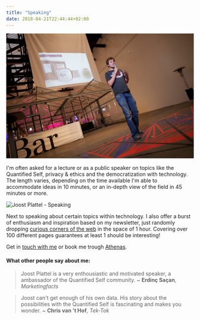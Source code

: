 ```yaml
---
title: "Speaking"
date: 2018-04-21T22:44:44+02:00
---
```


<img src="/img/speaking.jpg" alt="Speaking">

<p>
  I'm often asked for a lecture or as a public speaker on topics like the Quantified Self, privacy & ethics and the democratization with technology. The length varies, depending on the time available I'm able to accommodate ideas in 10 minutes, or an in-depth view of the field in 45 minutes or more.
</p>

<img src="/img/7e772f68eab5d99eb49fb084adbd6970.25418.jpg" alt="Joost Plattel - Speaking">

<p>
  Next to speaking about certain topics within technology. I also offer a burst of enthusiasm and inspiration based on my newsletter, just randomly dropping <a href="https://curiouscorner.nl">curious corners of the web</a> in the space of 1 hour. Covering over 100 different pages guarantees at least 1 should be interesting!
</p>

<p>Get in <a href="/#contact">touch with me</a> or book me trough <a href="http://www.athenas.nl/sprekers/joost-plattel">Athenas</a>.</p>

<h4>What other people say about me:</h4>

<blockquote><p>Joost Plattel is a very enthousiastic and motivated speaker, a ambassador of the Quantified Self community. ~ <strong>Erdinç Saçan</strong>, <em>Marketingfacts</em></p></blockquote>
<blockquote><p>Joost can't get enough of his own data. His story about the possibilities with the Quantified Self is fascinating and makes you wonder. ~ <strong>Chris van 't Hof</strong>, <em>Tek-Tok</em></p></blockquote>

